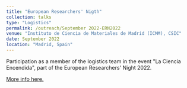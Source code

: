```yaml
---
title: "European Researchers' Nigth"
collection: talks
type: "Logistics"
permalink: /outreach/September 2022-ERN2022
venue: "Instituto de Ciencia de Materiales de Madrid (ICMM), CSIC"
date: September 2022
location: "Madrid, Spain"
---
```


Participation as a member of the logistics team in the event &quot;La Ciencia Encendida&quot;, part of the European Researchers&apos; Night 2022.

[More info here.](https://lanochedelosinvestigadores.es/)
